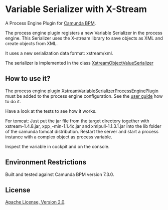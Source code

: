 # Variable Serializer with X-Stream

A Process Engine Plugin for [Camunda BPM](http://docs.camunda.org).

The process engine plugin registers a new Variable Serializer in the process engine. This Serializer uses the X-stream library to save objects as XML and create objects from XML.

It uses a new serialization data format: xstream/xml.

The serializer is implemented in the class [XstreamObjectValueSerializer](src/main/java/com/camunda/consulting/xstreamVariableSerializerPlugin/XstreamObjectValueSerializer.java)  

## How to use it?
The process engine plugin [XstreamVariableSerializerProcessEnginePlugin](src/main/java/com/camunda/consulting/xstreamVariableSerializerPlugin/XstreamVariableSerializerProcessEnginePlugin.java) must be added to the process engine configuration. See the [user guide](http://docs.camunda.org/manual/7.3/guides/user-guide/#process-engine-process-engine-plugins-configuring-process-engine-plugins) how to do it.

Have a look at the tests to see how it works.

For tomcat: Just put the jar file from the target directory together with xstream-1.4.8.jar, xpp_-min-1.1.4c.jar and xmlpull-1.1.3.1.jar into the lib folder of the camunda tomcat distribution. Restart the server and start a process instance with a complex object as process variable.

Inspect the variable in cockpit and on the console.

## Environment Restrictions
Built and tested against Camunda BPM version 7.3.0.

## License
[Apache License, Version 2.0](http://www.apache.org/licenses/LICENSE-2.0).

<!-- HTML snippet for index page
  <tr>
    <td><img src="snippets/xstream-variable-serializer-plugin/src/main/resources/process.png" width="100"></td>
    <td><a href="snippets/xstream-variable-serializer-plugin">Camunda BPM Process Application</a></td>
    <td>A Process Application for [Camunda BPM](http://docs.camunda.org).</td>
  </tr>
-->